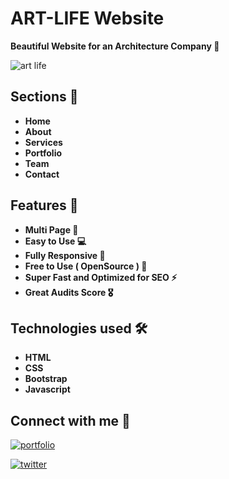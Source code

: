 
# ART-LIFE Website

**Beautiful Website for an Architecture Company 🚀**


![art life](https://user-images.githubusercontent.com/104723233/222161948-6110a3c0-d202-4369-ba68-f44518f92a53.jpg)


## Sections 🎯

- **Home**
- **About**
- **Services**
- **Portfolio**
- **Team**
- **Contact**

## Features 🎉

- **Multi Page 💎**
- **Easy to Use 💻**
- **Fully Responsive 🚀**
- **Free to Use ( OpenSource ) 🥳**
- **Super Fast and Optimized for SEO ⚡**
- **Great Audits Score 🎖️**

## Technologies used 🛠️

- **HTML**
- **CSS**
- **Bootstrap**
- **Javascript**


## Connect with me 🔗

[![portfolio](https://img.shields.io/badge/my_portfolio-000?style=for-the-badge&logo=ko-fi&logoColor=white)](https://ialamin.netlify.app)

[![twitter](https://img.shields.io/badge/twitter-1DA1F2?style=for-the-badge&logo=twitter&logoColor=white)](https://twitter.com/alaminniyaz)
